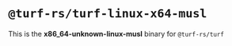 # `@turf-rs/turf-linux-x64-musl`

This is the **x86_64-unknown-linux-musl** binary for `@turf-rs/turf`

